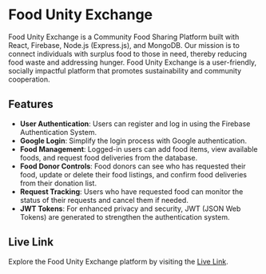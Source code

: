 # Food Unity Exchange

Food Unity Exchange is a Community Food Sharing Platform built with React, Firebase, Node.js (Express.js), and MongoDB. Our mission is to connect individuals with surplus food to those in need, thereby reducing food waste and addressing hunger. Food Unity Exchange is a user-friendly, socially impactful platform that promotes sustainability and community cooperation.

## Features

- **User Authentication**: Users can register and log in using the Firebase Authentication System.
- **Google Login**: Simplify the login process with Google authentication.
- **Food Management**: Logged-in users can add food items, view available foods, and request food deliveries from the database.
- **Food Donor Controls**: Food donors can see who has requested their food, update or delete their food listings, and confirm food deliveries from their donation list.
- **Request Tracking**: Users who have requested food can monitor the status of their requests and cancel them if needed.
- **JWT Tokens**: For enhanced privacy and security, JWT (JSON Web Tokens) are generated to strengthen the authentication system.

## Live Link

Explore the Food Unity Exchange platform by visiting the [Live Link](https://foodunityexchange.web.app).

